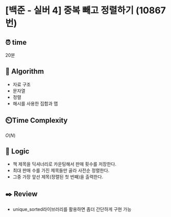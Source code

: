 # [백준 - 실버 4] 중복 빼고 정렬하기 (10867 번)

## ⏰  **time**

20분

## :pushpin: **Algorithm**

- 자료 구조
- 문자열
- 정렬
- 해시를 사용한 집합과 맵

## ⏲️**Time Complexity**

$O(N)$

## :round_pushpin: **Logic**

- 책 제목을 딕셔너리로 카운팅해서 판매 횟수를 저장한다. 
- 최대 판매 수를 가진 제목들만 골라 사전순 정렬한다. 
- 그중 가장 앞선 제목(정렬된 첫 번째)을 출력한다.

## :black_nib: **Review**

- unique_sorted라이브러리를 활용하면 좀더 간단하게 구현 가능